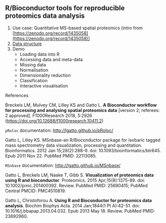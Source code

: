 ## R/Bioconductor tools for reproducible proteomics data analysis

1. Use case: Quantitative MS-based spatial proteomics (intro from
   [https://zenodo.org/record/1435058](https://zenodo.org/record/1435058)]
2. [Data structure](http://lgatto.github.io/pRoloc/articles/Figures/msnset.png)
3. Demo
   - Loading data into R
   - Accessing data and meta-data
   - Missing data
   - Normalisation
   - Dimensionality reduction
   - Classification
   - Interactive visualisation

References

Breckels LM, Mulvey CM, Lilley KS and Gatto L. **A Bioconductor
workflow for processing and analysing spatial proteomics data**
[version 2; referees: 2 approved]. F1000Research 2018, 5:2926
(https://doi.org/10.12688/f1000research.10411.2)

`pRoloc` documentation: http://lgatto.github.io/pRoloc/

Gatto L, Lilley KS. MSnbase-an R/Bioconductor package for isobaric
tagged mass spectrometry data visualization, processing and
quantitation. Bioinformatics.  2012 Jan 15;28(2):288-9. doi:
10.1093/bioinformatics/btr645. Epub 2011 Nov 22.  PubMed PMID:
22113085.

`MSnbase` documentation: http://lgatto.github.io/MSnbase/

Gatto L, Breckels LM, Naake T, Gibb S. **Visualization of proteomics
data using R and bioconductor**. Proteomics. 2015
Apr;15(8):1375-89. doi: 10.1002/pmic.201400392. Review. PubMed PMID:
25690415; PubMed Central PMCID: PMC4510819.

Gatto L, Christoforou A. **Using R and Bioconductor for proteomics
data analysis**. Biochim Biophys Acta. 2014 Jan;1844(1 Pt
A):42-51. doi: 10.1016/j.bbapap.2013.04.032. Epub 2013
May 18. Review. PubMed PMID: 23692960.
